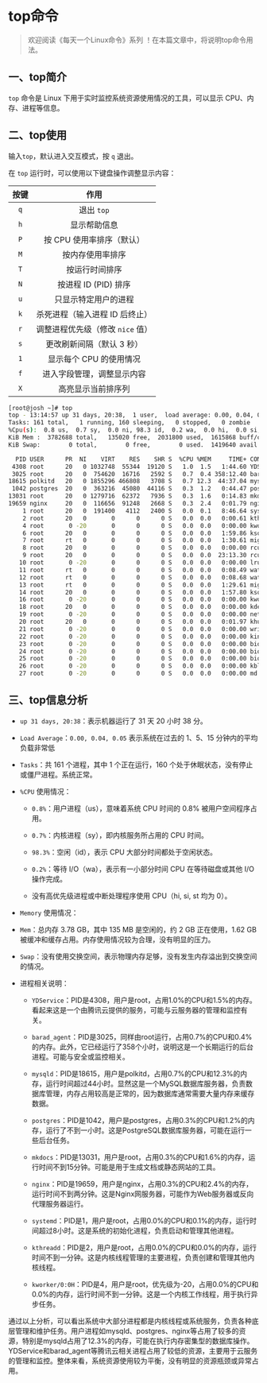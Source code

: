 # top命令



> 欢迎阅读《每天一个Linux命令》系列 ！在本篇文章中，将说明top命令用法。

## 一、top简介

`top` 命令是 Linux 下用于实时监控系统资源使用情况的工具，可以显示 CPU、内存、进程等信息。



## 二、top使用

输入`top`，默认进入交互模式，按 `q` 退出。

在 `top` 运行时，可以使用以下键盘操作调整显示内容：

| 按键 |               作用               |
| :--: | :------------------------------: |
| `q`  |            退出 `top`            |
| `h`  |           显示帮助信息           |
| `P`  |    按 CPU 使用率排序（默认）     |
| `M`  |         按内存使用率排序         |
| `T`  |          按运行时间排序          |
| `N`  |       按进程 ID (PID) 排序       |
| `u`  |       只显示特定用户的进程       |
| `k`  |  杀死进程（输入进程 ID 后终止）  |
| `r`  | 调整进程优先级（修改 `nice` 值） |
| `s`  |    更改刷新间隔（默认 3 秒）     |
| `1`  |     显示每个 CPU 的使用情况      |
| `f`  |    进入字段管理，调整显示内容    |
| `X`  |        高亮显示当前排序列        |

```bash
[root@josh ~]# top
top - 13:14:57 up 31 days, 20:38,  1 user,  load average: 0.00, 0.04, 0.05
Tasks: 161 total,   1 running, 160 sleeping,   0 stopped,   0 zombie
%Cpu(s):  0.8 us,  0.7 sy,  0.0 ni, 98.3 id,  0.2 wa,  0.0 hi,  0.0 si,  0.0 st
KiB Mem :  3782688 total,   135020 free,  2031800 used,  1615868 buff/cache
KiB Swap:        0 total,        0 free,        0 used.  1419640 avail Mem 

  PID USER      PR  NI    VIRT    RES    SHR S  %CPU %MEM     TIME+ COMMAND       
 4308 root      20   0 1032748  55344  19120 S   1.0  1.5   1:44.60 YDService     
 3025 root      20   0  754620  16716   2592 S   0.7  0.4 358:12.40 barad_agent   
18615 polkitd   20   0 1855296 466808   3708 S   0.7 12.3  44:37.04 mysqld        
 1042 postgres  20   0  363216  45080  44116 S   0.3  1.2   0:44.47 postgres      
13031 root      20   0 1279716  62372   7936 S   0.3  1.6   0:14.83 mkdocs        
19659 nginx     20   0  116656  91248   2668 S   0.3  2.4   0:01.79 nginx         
    1 root      20   0  191400   4112   2400 S   0.0  0.1   8:46.64 systemd       
    2 root      20   0       0      0      0 S   0.0  0.0   0:00.61 kthreadd      
    4 root       0 -20       0      0      0 S   0.0  0.0   0:00.00 kworker/0:0H  
    6 root      20   0       0      0      0 S   0.0  0.0   1:59.86 ksoftirqd/0   
    7 root      rt   0       0      0      0 S   0.0  0.0   1:30.61 migration/0   
    8 root      20   0       0      0      0 S   0.0  0.0   0:00.00 rcu_bh        
    9 root      20   0       0      0      0 S   0.0  0.0  23:13.30 rcu_sched     
   10 root       0 -20       0      0      0 S   0.0  0.0   0:00.00 lru-add-drain 
   11 root      rt   0       0      0      0 S   0.0  0.0   0:08.49 watchdog/0    
   12 root      rt   0       0      0      0 S   0.0  0.0   0:08.68 watchdog/1    
   13 root      rt   0       0      0      0 S   0.0  0.0   1:29.61 migration/1   
   14 root      20   0       0      0      0 S   0.0  0.0   1:57.80 ksoftirqd/1   
   16 root       0 -20       0      0      0 S   0.0  0.0   0:00.00 kworker/1:0H  
   18 root      20   0       0      0      0 S   0.0  0.0   0:00.00 kdevtmpfs     
   19 root       0 -20       0      0      0 S   0.0  0.0   0:00.00 netns         
   20 root      20   0       0      0      0 S   0.0  0.0   0:01.97 khungtaskd    
   21 root       0 -20       0      0      0 S   0.0  0.0   0:00.00 writeback     
   22 root       0 -20       0      0      0 S   0.0  0.0   0:00.00 kintegrityd   
   23 root       0 -20       0      0      0 S   0.0  0.0   0:00.00 bioset        
   24 root       0 -20       0      0      0 S   0.0  0.0   0:00.00 bioset        
   25 root       0 -20       0      0      0 S   0.0  0.0   0:00.00 bioset        
   26 root       0 -20       0      0      0 S   0.0  0.0   0:00.00 kblockd       
   27 root       0 -20       0      0      0 S   0.0  0.0   0:00.00 md   
```



## 三、top信息分析

- `up 31 days, 20:38`：表示机器运行了 31 天 20 小时 38 分。

- `Load Average`：`0.00, 0.04, 0.05` 表示系统在过去的 1、5、15 分钟内的平均负载非常低
- `Tasks`：共 161 个进程，其中 1 个正在运行，160 个处于休眠状态，没有停止或僵尸进程。系统正常。

- `%CPU` 使用情况：
  - `0.8%`：用户进程（us），意味着系统 CPU 时间的 0.8% 被用户空间程序占用。
  
  - `0.7%`：内核进程（sy），即内核服务所占用的 CPU 时间。
  
  - `98.3%`：空闲（id），表示 CPU 大部分时间都处于空闲状态。
  
  - `0.2%`：等待 I/O（wa），表示有一小部分时间 CPU 在等待磁盘或其他 I/O 操作完成。
  
  - 没有高优先级进程或中断处理程序使用 CPU（hi, si, st 均为 0）。
  
- `Memory` 使用情况：
- `Mem`：总内存 3.78 GB，其中 135 MB 是空闲的，约 2 GB 正在使用，1.62 GB 被缓冲和缓存占用。内存使用情况较为合理，没有明显的压力。
  
- `Swap`：没有使用交换空间，表示物理内存足够，没有发生内存溢出到交换空间的情况。

- 进程相关说明：

  - `YDService`：PID是4308，用户是root，占用1.0%的CPU和1.5%的内存。看起来这是一个由腾讯云提供的服务，可能与云服务器的管理和监控有关。 


  - `barad_agent`：PID是3025，同样由root运行，占用0.7%的CPU和0.4%的内存。此外，它已经运行了358个小时，说明这是一个长期运行的后台进程。可能与安全或监控相关。 

  - `mysqld`：PID是18615，用户是polkitd，占用0.7%的CPU和12.3%的内存，运行时间超过44小时。显然这是一个MySQL数据库服务器，负责数据库管理，内存占用较高是正常的，因为数据库通常需要大量内存来缓存数据。

  - `postgres`：PID是1042，用户是postgres，占用0.3%的CPU和1.2%的内存，运行了不到一小时。这是PostgreSQL数据库服务器，可能在运行一些后台任务。 

  - `mkdocs`：PID是13031，用户是root，占用0.3%的CPU和1.6%的内存，运行时间不到15分钟。可能是用于生成文档或静态网站的工具。

  - `nginx`：PID是19659，用户是nginx，占用0.3%的CPU和2.4%的内存，运行时间不到两分钟。这是Nginx网服务器，可能作为Web服务器或反向代理服务器运行。 

  - `systemd`：PID是1，用户是root，占用0.0%的CPU和0.1%的内存，运行时间超过8小时。这是系统的初始化进程，负责启动和管理其他进程。 

  - `kthreadd`：PID是2，用户是root，占用0.0%的CPU和0.0%的内存，运行时间不到一分钟。这是内核线程管理的主要进程，负责创建和管理其他内核线程。 

  - `kworker/0:0H`：PID是4，用户是root，优先级为-20，占用0.0%的CPU和0.0%的内存，运行时间不到一分钟。这是一个内核工作线程，用于执行异步任务。 

通过以上分析，可以看出系统中大部分进程都是内核线程或系统服务，负责各种底层管理和维护任务。用户进程如mysqld、postgres、nginx等占用了较多的资源，特别是mysqld占用了12.3%的内存，可能在执行内存密集型的数据库操作。YDService和barad_agent等腾讯云相关进程占用了较低的资源，主要用于云服务的管理和监控。整体来看，系统资源使用较为平衡，没有明显的资源瓶颈或异常占用。